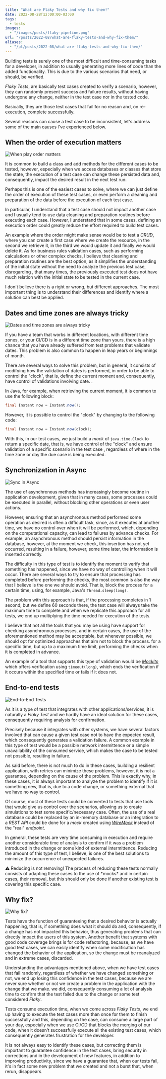 ```yaml
---
title: "What are Flaky Tests and why fix them!"
date: 2022-08-28T12:00:00-03:00
tags:
  - tests
images:
  - "/images/posts/flaky-pipeline.png"
url: "/posts/2022-08/what-are-flaky-tests-and-why-fix-them/"
aliases:
  - "/pt/posts/2022-08/what-are-flaky-tests-and-why-fix-them/"
---
```


Building tests is surely one of the most difficult and time-consuming tasks for a developer, in addition to usually generating more lines of code than the added functionality. This is due to the various scenarios that need, or should, be verified.

*Flaky Tests*, are basically test cases created to verify a scenario, however, they can randomly present success and failure results, without having undergone any change, neither in the test case nor in the tested code.

Basically, they are those test cases that fail for no reason and, on re-execution, complete successfully.

Several reasons can cause a test case to be inconsistent, let's address some of the main causes I've experienced below.

## When the order of execution matters

![When play order matters](/images/posts/pexels-shy-sol-65562.jpg#floatleft)

It is common to build a class and add methods for the different cases to be tested, however, especially when we access databases or classes that store the state, the execution of a test case can change these persisted data and, consequently, impact the desired result in the next test run.

Perhaps this is one of the easiest cases to solve, where we can just define the order of execution of these test cases, or even perform a cleaning and preparation of the data before the execution of each test case.

In particular, I understand that a test case should not impact another case and I usually tend to use data cleaning and preparation routines before executing each case. However, I understand that in some cases, defining an execution order could greatly reduce the effort required to build test cases.

An example where the order might make sense would be to test a *CRUD*, where you can create a first case where we create the resource, in the second we retrieve it, in the third we would update it and finally we would delete it. As for business rules validation cases, such as performing calculations or other complex checks, I believe that cleaning and preparation routines are the best option, as it simplifies the understanding of the initial state without the need to analyze the previous test case, disregarding , that many times, the previously executed test does not have much relation with the initial state to be tested in the current case.

I don't believe there is a right or wrong, but different approaches. The most important thing is to understand their differences and identify where a solution can best be applied.

## Dates and time zones are always tricky

![Dates and time zones are always tricky](/images/posts/pexels-andrey-grushnikov-707676.jpg#floatright)

If you have a team that works in different locations, with different time zones, or your CI/CD is in a different time zone than yours, there is a high chance that you have already suffered from test problems that validate dates. This problem is also common to happen in leap years or beginnings of month.

There are several ways to solve this problem, but in general, it consists of modifying how the validation of dates is performed, in order to be able to control the "clock", that is, define the current moment and, consequently, have control of validations involving date. .

In Java, for example, when retrieving the current moment, it is common to use the following block:

```java
final Instant now = Instant.now();
```

However, it is possible to control the "clock" by changing to the following code:

```java
final Instant now = Instant.now(clock);
```

With this, in our test cases, we just build a *mock* of `java.time.Clock` to return a specific date, that is, we have control of the "clock" and ensure validation of a specific scenario in the test case , regardless of where in the time zone or day the due case is being executed.

## Synchronization in Async

![Sync in Async](/images/posts/pexels-connor-martin-5526115.jpg#floatleft)

The use of asynchronous methods has increasingly become routine in application development, given that in many cases, some processes could be executed in parallel, without blocking other operations or even user actions.

However, ensuring that an asynchronous method performed some operation as desired is often a difficult task, since, as it executes at another time, we have no control over when it will be performed, which, depending on the computational capacity, can lead to failures by advance checks. For example, an asynchronous method should persist information in the database, however, at the moment we check, this insertion has not yet occurred, resulting in a failure, however, some time later, the information is inserted correctly.

The difficulty in this type of test is to identify the moment to verify that something has happened, since we have no way of controlling when it will occur. There are several ways to try to ensure that processing has completed before performing the checks, the most common is also the way that I believe is the one we should avoid. That is, block the process for a certain time, using, for example, Java's `Thread.sleep(long)`.

The problem with this approach is that, if the processing completes in 1 second, but we define 60 seconds there, the test case will always take the maximum time to complete and when we replicate this approach for all tests, we end up multiplying the time needed for execution of the tests.

I believe that not all the tools that you may be using have support for checking asynchronous processes, and in certain cases, the use of the aforementioned method may be acceptable, but whenever possible, we should opt for optimized approaches that aim not to block the process. for a specific time, but up to a maximum time limit, performing the checks when it is completed in advance.

An example of a tool that supports this type of validation would be *[Mockito](https://javadoc.io/doc/org.mockito/mockito-core/latest/org/mockito/Mockito.html#22)* which offers verification using `timeout(long)`, which ends the verification if it occurs within the specified time or fails if it does not.

## End-to-end tests

![End-to-End Tests](/images/posts/pexels-clark-cruz-2911364.jpg#floatright)

As it is a type of test that integrates with other applications/services, it is naturally a *Flaky Test* and we hardly have an ideal solution for these cases, consequently requiring analysis for confirmation.

Precisely because it integrates with other systems, we have several factors involved that can cause a given test case not to have the expected result, which consequently generates a validation failure. A common example in this type of test would be a possible network intermittence or a simple unavailability of the consumed service, which makes the case to be tested not possible, resulting in failure.

As said before, there is not much to do in these cases, building a resilient application, with retries can minimize these problems, however, it is not a guarantee, depending on the cause of the problem. This is exactly why, in these cases, it is always important to analyze the problem to identify if it is something new, that is, due to a code change, or something external that we have no way to control.

Of course, most of these tests could be converted to tests that use tools that would give us control over the scenarios, allowing us to create simulations to test some specific/necessary case. Often, the use of a real database could be replaced by an in-memory database or an integration to a *REST API* could be done for a *mock* created using *[WireMock](https://wiremock.org/)* instead of the "real" *endpoint*.

In general, these tests are very time consuming in execution and require another considerable time of analysis to confirm if it was a problem introduced in the change or some kind of external intermittence. Reducing the amount of this type of test, I believe, is one of the best solutions to minimize the occurrence of unexpected failures.

<aside>
⚠️ Reducing is not removing! The process of reducing these tests normally consists of adapting these cases to the use of *mocks* and in certain cases, their removal, but this should only be done if another existing test is covering this specific case.
</aside>

## Why fix?

![Why fix?](/images/posts/pexels-ann-h-12347774.jpg#floatleft)

Tests have the function of guaranteeing that a desired behavior is actually happening, that is, if something does what it should do and, consequently, if a change has not impacted this behavior, thus generating problems that can directly impact the users of this system. Another benefit that systems with good code coverage brings is for code refactoring, because, as we have good test cases, we can easily identify when some modification has changed the behavior of the application, so the change must be reanalyzed and in extreme cases, discarded.

Understanding the advantages mentioned above, when we have test cases that fail randomly, regardless of whether we have changed something or not, we end up losing this confidence in the test cases, because we are never sure whether or not we create a problem in the application with the change that we make. we did, consequently consuming a lot of analysis time to confirm that the test failed due to the change or some test considered *Flaky*.

Tests consume execution time, when we come across *Flaky Tests*, we end up having to execute the test cases more than once for them to finish successfully and this, depending on the case, can consume a large part of your day, especially when we use CI/CD that blocks the merging of our code, when it doesn't successfully execute all the existing test cases, which consequently generates frustration for the developer.

It is not always easy to identify these cases, but correcting them is important to guarantee confidence in the test cases, bring security in corrections and in the development of new features, in addition to improving productivity, since we have a guarantee that, when our tests fail, it's in fact some new problem that we created and not a burst that, when rerun, disappears.
